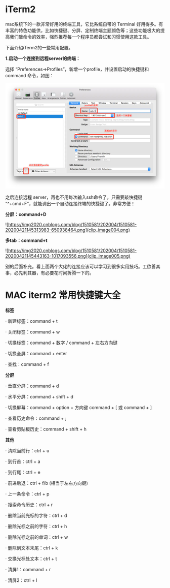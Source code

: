 # iTerm2

mac系统下的一款非常好用的终端工具，它比系统自带的 Terminal 好用得多。有丰富的特色功能供，比如快捷键、分屏、定制终端主题颜色等；这些功能极大的提高我们敲命令的效率，强烈推荐每一个程序员都尝试和习惯使用这款工具。

下面介绍iTerm2的一些常用配置。

**1.启动一个连接到远程server的终端：**

选择 “Preferences->Profiles”，新增一个profile，并设置启动的快捷键和 command 命令，如图：

![img](./clip_image001.png)

之后连接远程 server，再也不用每次输入ssh命令了，只需要敲快捷键 “^+cmd+F”，就能调出一个自动连接终端的快捷键了。非常方便！

**分屏：command+D**

![https://img2020.cnblogs.com/blog/1510581/202004/1510581-20200421145313983-650938464.png](clip_image004.png)

  

 **多tab：command+t**

![https://img2020.cnblogs.com/blog/1510581/202004/1510581-20200421145443163-1017093556.png](clip_image005.png)

 别的后面补充。看上面两个大佬的连接应该可以学习到很多实用技巧。工欲善其事，必先利其器，有必要花时间折腾一下的。

 

# MAC iterm2 常用快捷键大全

**标签**

·    新建标签：command + t

·    关闭标签：command + w

·    切换标签：command + 数字 / command + 左右方向键

·    切换全屏：command + enter

·    查找：command + f

**分屏**

·    垂直分屏：command + d

·    水平分屏：command + shift + d

·    切换屏幕：command + option + 方向键 command + [ 或 command + ]

·    查看历史命令：command + ;

·    查看剪贴板历史：command + shift + h

**其他**

·    清除当前行：ctrl + u

·    到行首：ctrl + a

·    到行尾：ctrl + e

·    前进后退：ctrl + f/b (相当于左右方向键)

·    上一条命令：ctrl + p

·    搜索命令历史：ctrl + r

·    删除当前光标的字符：ctrl + d

·    删除光标之前的字符：ctrl + h

·    删除光标之前的单词：ctrl + w

·    删除到文本末尾：ctrl + k

·    交换光标处文本：ctrl + t

·    清屏1：command + r

·    清屏2：ctrl + l

 